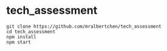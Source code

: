 # tech_assessment

```
git clone https://github.com/mralbertchen/tech_assessment
cd tech_assessment
npm install
npm start
```

